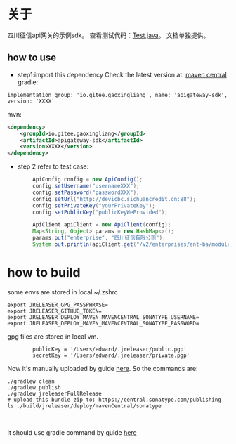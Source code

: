 # 关于
四川征信api网关的示例sdk。 查看测试代码：[Test.java](./src/test/java/Test.java)。
文档单独提供。
## how to use
- step1:import this dependency
Check the latest version at: [maven central](https://mvnrepository.com/artifact/io.gitee.gaoxingliang/apigateway-sdk)
gradle:
```shell
implementation group: 'io.gitee.gaoxingliang', name: 'apigateway-sdk', version: 'XXXX'
```

mvn:
```xml
<dependency>
    <groupId>io.gitee.gaoxingliang</groupId>
    <artifactId>apigateway-sdk</artifactId>
    <version>XXXX</version>
</dependency>
```
- step 2 refer to test case:
```java
        ApiConfig config = new ApiConfig();
        config.setUsername("usernameXXX");
        config.setPassword("passwordXXX");
        config.setUrl("http://devicbc.sichuancredit.cn:88");
        config.setPrivateKey("yourPrivateKey");
        config.setPublicKey("publicKeyWeProvided");

        ApiClient apiClient = new ApiClient(config);
        Map<String, Object> params = new HashMap<>();
        params.put("enterprise", "四川征信有限公司");
        System.out.println(apiClient.get("/v2/enterprises/ent-ba/modules/basicinfo", params, true));
```

# how to build
some envs are stored in local ~/.zshrc
```shell
export JRELEASER_GPG_PASSPHRASE=
export JRELEASER_GITHUB_TOKEN=
export JRELEASER_DEPLOY_MAVEN_MAVENCENTRAL_SONATYPE_USERNAME=
export JRELEASER_DEPLOY_MAVEN_MAVENCENTRAL_SONATYPE_PASSWORD=
```

gpg files are stored in local vm. 
```shell
        publicKey = '/Users/edward/.jreleaser/public.pgp'
        secretKey = '/Users/edward/.jreleaser/private.pgp'
```

Now it's manually uploaded by guide [here](https://central.sonatype.org/publish/publish-portal-upload/#switching-to-ossrh-during-portal-early-access).
So the commands are:<br>
```shell
./gradlew clean
./gradlew publish
./gradlew jreleaserFullRelease
# upload this bundle zip to: https://central.sonatype.com/publishing
ls ./build/jreleaser/deploy/mavenCentral/sonatype
```
<br>


It should use gradle command by guide [here](https://jreleaser.org/guide/latest/examples/maven/maven-central.html#_gradle)